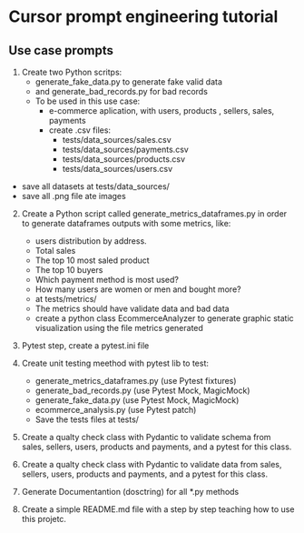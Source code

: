 # Cursor prompt engineering tutorial

## Use case prompts
1) Create two Python scritps:
    - generate_fake_data.py to generate fake valid data 
    - and generate_bad_records.py for  bad  records
    - To be used in this use case:
        - e-commerce aplication, with users, products , sellers, sales, payments
        - create .csv files:
            - tests/data_sources/sales.csv 
            - tests/data_sources/payments.csv
            - tests/data_sources/products.csv
            - tests/data_sources/users.csv

- save all datasets at tests/data_sources/
- save all .png file ate images

2) Create a Python script called generate_metrics_dataframes.py  in order to generate dataframes outputs with some metrics, like:
    - users distribution by address.
    - Total sales
    - The top 10 most saled product
    - The top 10 buyers
    - Which payment method is most used? 
    - How many users are women or men and bought more?
    - at tests/metrics/
    - The metrics should have validate data and bad  data
    - create a python class EcommerceAnalyzer to generate graphic static visualization using the file metrics generated

3) Pytest step, create a pytest.ini file

4) Create unit testing meethod with pytest lib to test:
    - generate_metrics_dataframes.py  (use Pytest fixtures)
    - generate_bad_records.py (use Pytest Mock, MagicMock)
    - generate_fake_data.py (use Pytest Mock, MagicMock)
    - ecommerce_analysis.py (use Pytest patch)
    -  Save the tests files at tests/

5) Create a qualty check class with Pydantic to validate schema from sales, sellers, users, products and payments, and a pytest for this class.

6) Create a qualty check class with Pydantic to validate data from sales, sellers, users, products and payments, and a pytest for this class.

7) Generate Documentantion (dosctring) for all *.py methods

8) Create a simple README.md file with a step by step teaching how to use this projetc.
